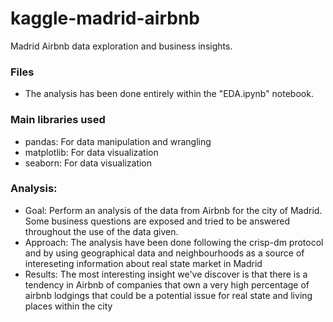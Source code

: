 # kaggle-madrid-airbnb
Madrid Airbnb data exploration and business insights.

### Files
- The analysis has been done entirely within the "EDA.ipynb" notebook.

### Main libraries used
- pandas: For data manipulation and wrangling
- matplotlib: For data visualization
- seaborn: For data visualization

### Analysis: 
- Goal: Perform an analysis of the data from Airbnb for the city of Madrid. Some business questions are exposed and tried to be answered throughout the use of the data given.
- Approach: The analysis have been done following the crisp-dm protocol and by using geographical data and neighbourhoods as a source of intereseting information about real state market in Madrid
- Results: The most interesting insight we've discover is that there is a tendency in Airbnb of companies that own a very high percentage of airbnb lodgings that could be a potential issue for real state and living places within the city
